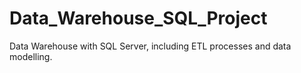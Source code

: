 # Data_Warehouse_SQL_Project
Data Warehouse with SQL Server, including ETL processes and data modelling.
